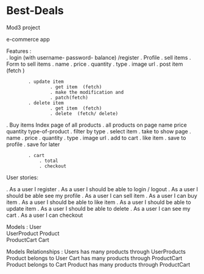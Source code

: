 # Best-Deals 
Mod3 project 

e-commerce app 

Features :  
. login (with username- password- balance) /register
. Profile
. sell items
. Form to sell items
	. name
	. price
	. quantity
	. type 
	. image url
. post item (fetch )

			. update item
					. get item  (fetch)
					. make the modification and 
					. patch(fetch)
			. delete item
					. get item  (fetch)
					. delete  (fetch/ delete)

. Buy items
Index page of all products 
. all products on page
	name
	price 
	quantity
	type-of-product
. filter by type 
. select item
	. take to show page
	. name
	. price
	. quantity
	. type 
	. image url
	. add to cart 
. like item 
	. save to profile
. save for later 


			. cart 
				. total 
				. checkout 
    			 




User stories:

. As a user I register
. As a user I should be able to login / logout
. As a user I should be able see my profile 
. As a user I can sell item
. As a user I can buy item
. As a user I should be able to like item
. As a user I should be able to update item
. As a user I should be able to delete
.  As a user I can see my cart
. As a user I can checkout 


Models : 
User   
UserProduct 
Product  
ProductCart 
Cart

Models Relationships :
	Users has many products through UserProducts 
		Product belongs to User
	Cart has many products through ProductCart
		Product belongs to Cart
    Product has many products through ProductCart



 
